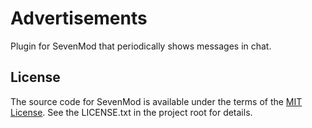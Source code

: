 # Advertisements

Plugin for SevenMod that periodically shows messages in chat.

## License

The source code for SevenMod is available under the terms of the [MIT License](https://github.com/SevenMod/Plugin-Advertisements/blob/master/LICENSE.txt).
See the LICENSE.txt in the project root for details.